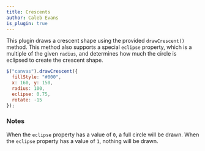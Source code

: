 ```yaml
---
title: Crescents
author: Caleb Evans
is_plugin: true
---
```


This plugin draws a crescent shape using the provided `drawCrescent()` method. This method also supports a special `eclipse` property, which is a multiple of the given `radius`, and determines how much the circle is eclipsed to create the crescent shape.

```javascript
$("canvas").drawCrescent({
  fillStyle: "#000",
  x: 160, y: 150,
  radius: 100,
  eclipse: 0.75,
  rotate: -15
});
```

### Notes

When the `eclipse` property has a value of `0`, a full circle will be drawn. When the `eclipse` property has a value of `1`, nothing will be drawn.
